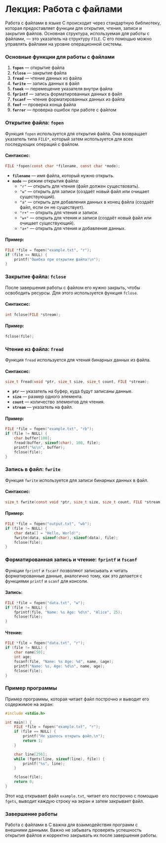 # Лекция: Работа с файлами 

Работа с файлами в языке C происходит через стандартную библиотеку, которая предоставляет функции для открытия, чтения, записи и закрытия файлов. Основная структура, используемая для работы с файлами, — это указатель на структуру `FILE`. С его помощью можно управлять файлами на уровне операционной системы.

### Основные функции для работы с файлами

1. **`fopen`** — открытие файла
2. **`fclose`** — закрытие файла
3. **`fread`** — чтение данных из файла
4. **`fwrite`** — запись данных в файл
5. **`fseek`** — перемещение указателя внутри файла
6. **`fprintf`** — запись форматированных данных в файл
7. **`fscanf`** — чтение форматированных данных из файла
8. **`feof`** — проверка конца файла
9. **`ferror`** — проверка ошибок при работе с файлом

### Открытие файла: `fopen`

Функция `fopen` используется для открытия файла. Она возвращает указатель типа `FILE*`, который затем используется для всех последующих операций с файлом.

#### Синтаксис:
```c
FILE *fopen(const char *filename, const char *mode);
```

- **`filename`** — имя файла, который нужно открыть.
- **`mode`** — режим открытия файла:
  - `"r"` — открыть для чтения (файл должен существовать).
  - `"w"` — открыть для записи (создаёт новый файл или очищает существующий).
  - `"a"` — открыть для добавления данных в конец файла (создаёт файл, если он не существует).
  - `"r+"` — открыть для чтения и записи.
  - `"w+"` — открыть для чтения и записи (создаёт новый файл или очищает существующий).
  - `"a+"` — открыть для чтения и добавления данных.

#### Пример:
```c
FILE *file = fopen("example.txt", "r");
if (file == NULL) {
    printf("Ошибка при открытии файла!\n");
}
```

### Закрытие файла: `fclose`

После завершения работы с файлом его нужно закрыть, чтобы освободить ресурсы. Для этого используется функция `fclose`.

#### Синтаксис:
```c
int fclose(FILE *stream);
```

#### Пример:
```c
fclose(file);
```

### Чтение из файла: `fread`

Функция `fread` используется для чтения бинарных данных из файла.

#### Синтаксис:
```c
size_t fread(void *ptr, size_t size, size_t count, FILE *stream);
```

- **`ptr`** — указатель на буфер, куда будут записаны данные.
- **`size`** — размер одного элемента.
- **`count`** — количество элементов для чтения.
- **`stream`** — указатель на файл.

#### Пример:
```c
FILE *file = fopen("example.txt", "rb");
if (file != NULL) {
    char buffer[100];
    fread(buffer, sizeof(char), 100, file);
    printf("%s\n", buffer);
    fclose(file);
}
```

### Запись в файл: `fwrite`

Функция `fwrite` используется для записи бинарных данных в файл.

#### Синтаксис:
```c
size_t fwrite(const void *ptr, size_t size, size_t count, FILE *stream);
```

#### Пример:
```c
FILE *file = fopen("output.txt", "wb");
if (file != NULL) {
    char data[] = "Hello, World!";
    fwrite(data, sizeof(char), sizeof(data), file);
    fclose(file);
}
```

### Форматированная запись и чтение: `fprintf` и `fscanf`

Функции `fprintf` и `fscanf` позволяют записывать и читать форматированные данные, аналогично тому, как это делается с функциями `printf` и `scanf` для консоли.

#### Запись:
```c
FILE *file = fopen("data.txt", "w");
if (file != NULL) {
    fprintf(file, "Name: %s Age: %d\n", "Alice", 25);
    fclose(file);
}
```

#### Чтение:
```c
FILE *file = fopen("data.txt", "r");
if (file != NULL) {
    char name[50];
    int age;
    fscanf(file, "Name: %s Age: %d", name, &age);
    printf("Name: %s, Age: %d\n", name, age);
    fclose(file);
}
```

### Пример программы

Пример программы, которая читает файл построчно и выводит его содержимое на экран:

```c
#include <stdio.h>

int main() {
    FILE *file = fopen("example.txt", "r");
    if (file == NULL) {
        printf("Не удалось открыть файл.\n");
        return 1;
    }

    char line[256];
    while (fgets(line, sizeof(line), file)) {
        printf("%s", line);
    }

    fclose(file);
    return 0;
}
```

Этот код открывает файл `example.txt`, читает его построчно с помощью `fgets`, выводит каждую строку на экран и затем закрывает файл.

### Завершение работы

Работа с файлами в C важна для взаимодействия программ с внешними данными. Важно не забывать проверять успешность открытия файлов и корректно закрывать их после завершения работы.
